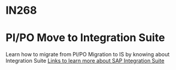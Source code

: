 # IN268
# PI/PO Move to Integration Suite

Learn how to migrate from PI/PO Migration to IS by knowing about Integration Suite [Links to learn more about SAP Integration Suite](intro/readme.md)
